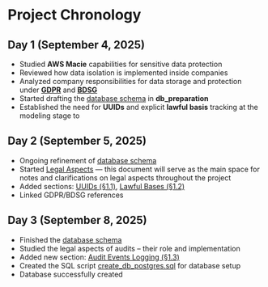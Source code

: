 # Project Chronology


## Day 1 (September 4, 2025)
- Studied **AWS Macie** capabilities for sensitive data protection
- Reviewed how data isolation is implemented inside companies
- Analyzed company responsibilities for data storage and protection under **[GDPR](https://eur-lex.europa.eu/eli/reg/2016/679/oj)** and **[BDSG](https://www.gesetze-im-internet.de/bdsg_2018/)**
- Started drafting the [database schema](synth_data/db_preparation) in **db_preparation**
- Established the need for **UUIDs** and explicit **lawful basis** tracking at the modeling stage to 

## Day 2 (September 5, 2025)
- Ongoing refinement of [database schema](synth_data/db_preparation)
- Started [Legal Aspects](Legal_Aspects.md) — this document will serve as the main space for notes and clarifications on legal aspects throughout the project
- Added sections: [UUIDs (§1.1)](Legal_Aspects.md#11-use-of-universally-unique-identifiers-uuids), [Lawful Bases (§1.2)](Legal_Aspects.md#12-lawful-bases-for-data-processing)
- Linked GDPR/BDSG references


## Day 3 (September 8, 2025)
- Finished the [database schema](synth_data/db_preparation)
- Studied the legal aspects of audits – their role and implementation
- Added new section: [Audit Events Logging (§1.3)](Legal_Aspects.md#13-audit-events-logging)
- Created the SQL script [create_db_postgres.sql](synth_data/create_db_postgres.sql) for database setup
- Database successfully created
